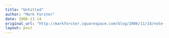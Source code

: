 ```yaml
---
title: "Untitled"
author: "Mark Forster"
date: 2006-11-14
original_url: "http://markforster.squarespace.com/blog/2006/11/14/note-taking-software.html"
layout: post
---
```

